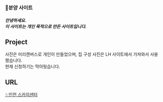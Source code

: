 <p align="center">
  <h3>📌분양 사이트</h3>
</p>

<p align="center">
<h5>안녕하세요.<br>이 사이트는 개인 목적으로 만든 사이트입니다.</h5>
</p>

## Project
사진은 미리캔버스로 개인이 만들었으며, 집 구성 사진은 LH 사이트에서 가져와서 사용했습니다. <br>
현재 신청하기는 막아뒀습니다.

## URL
[✨인천 스카이센터](https://4off4.github.io/homePro/)
